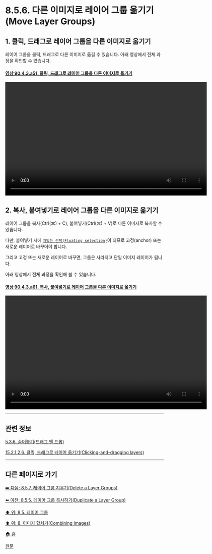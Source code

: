 # 8.5.6. 다른 이미지로 레이어 그룹 옮기기(Move Layer Groups)

<a id="08-05-06-s1"></a>

## 1. 클릭, 드래그로 레이어 그룹을 다른 이미지로 옮기기
레이어 그룹을 클릭, 드래그로 다른 이미지로 옮길 수 있습니다. 아래 영상에서 전체 과정을 확인할 수 있습니다.

<a id="90-04-03-a51"></a>

#### [영상 90.4.3.a51. 클릭, 드래그로 레이어 그룹을 다른 이미지로 옮기기](./90-04-0003-000-layers.md#90-04-03-a51)
<video controls="controls" width="640" height="360" src="https://github.com/wonder13662/gimp/assets/15767104/997c285a-2459-4da0-93b2-c4ce79429045"></video>

<a id="08-05-06-s2"></a>

## 2. 복사, 붙여넣기로 레이어 그룹을 다른 이미지로 옮기기
레이어 그룹을 복사(Ctrl(⌘) + C), 붙여넣기(Ctrl(⌘) + V)로 다른 이미지로 복사할 수 있습니다.

다만, 붙여넣기 시에 [`떠있는 선택(Floating selection)`](./19-glossaryx-floating_selection.md)이 되므로 고정(anchor) 또는 새로운 레이어로 바꾸어야 합니다.

그리고 고정 또는 새로운 레이어로 바꾸면, 그룹은 사라지고 단일 이미지 레이어가 됩니다.

아래 영상에서 전체 과정을 확인해 볼 수 있습니다.

<a id="90-04-03-a61"></a>

#### [영상 90.4.3.a61. 복사, 붙여넣기로 레이어 그룹을 다른 이미지로 옮기기](./90-04-0003-000-layers.md#90-04-03-a61)
<video controls="controls" width="640" height="360" src="https://github.com/wonder13662/gimp/assets/15767104/2a5c1570-9e27-46a0-878a-b18d7ca813b6"></video>

***

## 관련 정보

[5.3.6. 끌어놓기(드래그 앤 드롭)](./05-03-06-drag-and-drop.md)

[15.2.1.2.6. 클릭, 드래그로 레이어 옮기기(Clicking-and-dragging layers)](./15-02-01-02-06-clicking_n_dragging_layers.md)

***

## 다른 페이지로 가기

[➡️ 다음: 8.5.7. 레이어 그룹 지우기(Delete a Layer Groups)](./08-05-07-delete_a_layer_group.md)

[⬅️ 이전: 8.5.5. 레이어 그룹 복사하기(Duplicate a Layer Group)](./08-05-05-duplicate_a_layer_group.md)

[⬆️ 위: 8.5. 레이어 그룹](./08-05-00-layer-groups.md)

[⬆️ 위: 8. 이미지 합치기(Combining Images)](./08-00-combining-images.md)

[🏠 홈](./00-home.md)

[원문](https://docs.gimp.org/2.10/ko/gimp-layer-groups.html)
